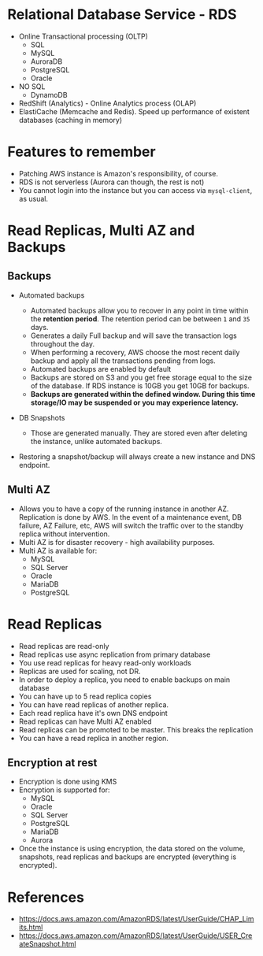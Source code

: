 # Relational Database Service - RDS

- Online Transactional processing (OLTP)
  - SQL
  - MySQL
  - AuroraDB
  - PostgreSQL
  - Oracle
- NO SQL
  - DynamoDB
- RedShift (Analytics) - Online Analytics process (OLAP)
- ElastiCache (Memcache and Redis). Speed up performance of existent databases (caching in memory)

# Features to remember
- Patching AWS instance is Amazon's responsibility, of course.
- RDS is not serverless (Aurora can though, the rest is not)
- You cannot login into the instance but you can access via `mysql-client`, as usual.

# Read Replicas, Multi AZ and Backups

## Backups

- Automated backups
  - Automated backups allow you to recover in any point in time within the **retention period**. The retention period can be between `1` and `35` days.
  - Generates a daily Full backup and will save the transaction logs throughout the day.
  - When performing a recovery, AWS choose the most recent daily backup and apply all the transactions pending from logs.
  - Automated backups are enabled by default
  - Backups are stored on S3 and you get free storage equal to the size of the database. If RDS instance is 10GB you get 10GB for backups.
  - **Backups are generated within the defined window. During this time storage/IO may be suspended or you may experience latency.**


- DB Snapshots
  - Those are generated manually. They are stored even after deleting the instance, unlike automated backups.

- Restoring a snapshot/backup will always create a new instance and DNS endpoint.

## Multi AZ

- Allows you to have a copy of the running instance in another AZ. Replication is done by AWS. In the event of a maintenance event, DB failure, AZ Failure, etc,
  AWS will switch the traffic over to the standby replica without intervention.
- Multi AZ is for disaster recovery - high availability purposes.
- Multi AZ is available for:
  - MySQL
  - SQL Server
  - Oracle
  - MariaDB
  - PostgreSQL


# Read Replicas

- Read replicas are read-only
- Read replicas use async replication from primary database
- You use read replicas for heavy read-only workloads
- Replicas are used for scaling, not DR.
- In order to deploy a replica, you need to enable backups on main database
- You can have up to 5 read replica copies
- You can have read replicas of another replica.
- Each read replica have it's own DNS endpoint
- Read replicas can have Multi AZ enabled
- Read replicas can be promoted to be master. This breaks the replication
- You can have a read replica in another region.

## Encryption at rest

- Encryption is done using KMS
- Encryption is supported for:
  - MySQL
  - Oracle
  - SQL Server
  - PostgreSQL
  - MariaDB
  - Aurora
- Once the instance is using encryption, the data stored on the volume, snapshots, read replicas and backups are encrypted (everything is encrypted).

# References

- https://docs.aws.amazon.com/AmazonRDS/latest/UserGuide/CHAP_Limits.html
- https://docs.aws.amazon.com/AmazonRDS/latest/UserGuide/USER_CreateSnapshot.html
